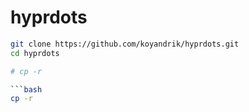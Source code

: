 # hyprdots

```bash
git clone https://github.com/koyandrik/hyprdots.git
cd hyprdots

# cp -r

```bash
cp -r 
